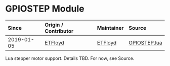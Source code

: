 # GPIOSTEP Module
| Since  | Origin / Contributor  | Maintainer  | Source  |
| :----- | :-------------------- | :---------- | :------ |
| 2019-01-05 | [ETFloyd](https://github.com/ETFloyd) | [ETFloyd](https://github.com/ETFloyd) | [GPIOSTEP.lua](../src/GPIOSTEP.lua) |

Lua stepper motor support. Details TBD. For now, see Source.
